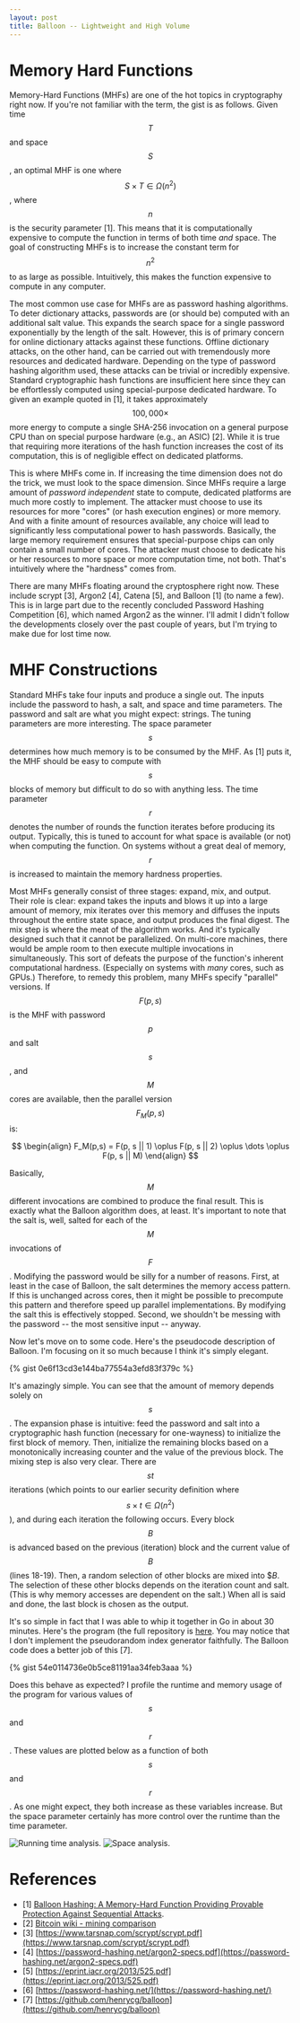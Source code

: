 ```yaml
---
layout: post
title: Balloon -- Lightweight and High Volume
---
```


# Memory Hard Functions

Memory-Hard Functions (MHFs) are one of the hot topics in cryptography right now. 
If you're not familiar with the term, the gist is as follows. Given time $$T$$ and
space $$S$$, an optimal MHF is one where $$S \times T \in \Omega(n^2)$$, where $$n$$ is the 
security parameter [1]. This means that it is computationally expensive to compute
the function in terms of both time *and* space. The goal of constructing MHFs is to 
increase the constant term for $$n^2$$ to as large as possible. Intuitively, this
makes the function expensive to compute in any computer. 

The most common use case for MHFs are as password hashing algorithms. To deter dictionary
attacks, passwords are (or should be) computed with an additional salt value. This
expands the search space for a single password exponentially by the length of the
salt. However, this is of primary concern for online dictionary attacks against these
functions. Offline dictionary attacks, on the other hand, can be carried out with tremendously
more resources and dedicated hardware. Depending on the type of password hashing algorithm
used, these attacks can be trivial or incredibly expensive. Standard
cryptographic hash functions are insufficient here since they can be 
effortlessly computed using special-purpose dedicated hardware. To given an example
quoted in [1], it takes approximately $$100,000\times$$ more energy to compute 
a single SHA-256 invocation on a general purpose CPU than on special purpose hardware
(e.g., an ASIC) [2]. While it is true that requiring more iterations of the hash 
function increases the cost of its computation, this is of negligible effect on
dedicated platforms. 

This is where MHFs come in. If increasing the time dimension does not do the trick, we
must look to the space dimension. Since MHFs require a large amount of *password independent*
state to compute, dedicated platforms are much more costly to implement. The attacker
must choose to use its resources for more "cores" (or hash execution engines) or more memory. 
And with a finite amount of resources available, any choice will lead to significantly
less computational power to hash passwords. Basically, the large memory requirement ensures 
that special-purpose chips can only contain a small number of cores. The attacker must
choose to dedicate his or her resources to more space or more computation time, not both. 
That's intuitively where the "hardness" comes from.

There are many MHFs floating around the cryptosphere right now. These include scrypt [3], 
Argon2 [4], Catena [5], and Balloon [1] (to name a few). This is in large part due to the recently
concluded Password Hashing Competition [6], which named Argon2 as the winner. I'll admit
I didn't follow the developments closely over the past couple of years, but I'm trying to
make due for lost time now.

# MHF Constructions

Standard MHFs take four inputs and produce a single out. The inputs include the password to
hash, a salt, and space and time parameters. The password and salt are what you might expect:
strings. The tuning parameters are more interesting. The space parameter $$s$$ determines how much
memory is to be consumed by the MHF. As [1] puts it, the MHF should be easy to compute with
$$s$$ blocks of memory but difficult to do so with anything less. The time parameter $$r$$ denotes
the number of rounds the function iterates before producing its output. Typically, this is tuned
to account for what space is available (or not) when computing the function. On systems without
a great deal of memory, $$r$$ is increased to maintain the memory hardness properties.

Most MHFs generally consist of three stages: expand, mix, and output. Their role is clear:
expand takes the inputs and blows it up into a large amount of memory, mix iterates over this
memory and diffuses the inputs throughout the entire state space, and output produces the final
digest. The mix step is where the meat of the algorithm works. And it's typically designed
such that it cannot be parallelized. On multi-core machines, there would be ample room to then
execute multiple invocations in simultaneously. This sort of defeats the purpose of the function's 
inherent computational hardness. (Especially on systems with *many* cores, such as GPUs.) Therefore,
to remedy this problem, many MHFs specify "parallel" versions. 
If $$F(p, s)$$ is the MHF with password $$p$$ and salt $$s$$, and $$M$$ cores are available, then
the parallel version $$F_M(p, s)$$ is:

$$
\begin{align}
F_M(p,s) = F(p, s || 1) \oplus F(p, s || 2) \oplus \dots \oplus F(p, s || M)
\end{align}
$$

Basically, $$M$$ different invocations are combined to produce the final result. 
This is exactly what the Balloon algorithm does, at least. It's important to
note that the salt is, well, salted for each of the $$M$$ invocations of $$F$$. 
Modifying the password would be silly for a number of reasons. First, at least
in the case of Balloon, the salt determines the memory access pattern. If this
is unchanged across cores, then it might be possible to precompute this pattern
and therefore speed up parallel implementations. By modifying the salt this
is effectively stopped. Second, we shouldn't be messing with the password --
the most sensitive input -- anyway. 

Now let's move on to some code. Here's the pseudocode description of Balloon. 
I'm focusing on it so much because I think it's simply elegant. 

{% gist 0e6f13cd3e144ba77554a3efd83f379c %}

It's amazingly simple. You can see that the amount of memory depends solely on $$s$$.
The expansion phase is intuitive: feed the password and salt into a cryptographic
hash function (necessary for one-wayness) to initialize the first block of memory. Then,
initialize the remaining blocks based on a monotonically increasing counter and the
value of the previous block. The mixing step is also very clear. There are $$st$$
iterations (which points to our earlier security definition where $$s \times t \in \Omega(n^2)$$),
and during each iteration the following occurs. Every block $$B$$ is advanced based on the 
previous (iteration) block and the current value of $$B$$ (lines 18-19). Then, a random
selection of other blocks are mixed into $$B$. The selection of these other blocks depends
on the iteration count and salt. (This is why memory accesses are dependent on the salt.)
When all is said and done, the last block is chosen as the output. 

It's so simple in fact that I was able to whip it together in Go in about 30 minutes. Here's 
the program (the full repository is [here](https://github.com/chris-wood/goballoon). 
You may notice that I don't implement the pseudorandom index generator
faithfully. The Balloon code does a better job of this [7]. 

{% gist 54e0114736e0b5ce81191aa34feb3aaa %}

Does this behave as expected? I profile the runtime and memory usage of the program
for various values of $$s$$ and $$r$$. These values are plotted below as a function of both
$$s$$ and $$r$$. As one might expect, they both increase as these variables increase. But
the space parameter certainly has more control over the runtime than the time parameter.

![Running time analysis.](/images/balloon/time.png)
![Space analysis.](/images/balloon/space.png)

# References

- [1] [Balloon Hashing: A Memory-Hard Function Providing Provable Protection Against Sequential Attacks](https://eprint.iacr.org/2016/027.pdf).
- [2] [Bitcoin wiki - mining comparison](https://en.bitcoin.it/wiki/Mining_hardware_comparison)
- [3] [https://www.tarsnap.com/scrypt/scrypt.pdf](https://www.tarsnap.com/scrypt/scrypt.pdf)
- [4] [https://password-hashing.net/argon2-specs.pdf](https://password-hashing.net/argon2-specs.pdf)
- [5] [https://eprint.iacr.org/2013/525.pdf](https://eprint.iacr.org/2013/525.pdf)
- [6] [https://password-hashing.net/](https://password-hashing.net/)
- [7] [https://github.com/henrycg/balloon](https://github.com/henrycg/balloon)

